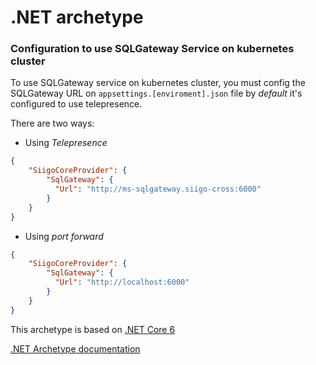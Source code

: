 # .NET archetype


### Configuration to use SQLGateway Service on kubernetes cluster
To use SQLGateway service on kubernetes cluster, you must config the SQLGateway URL on `appsettings.[enviroment].json` file by _*default*_ it's configured to use telepresence.

There are two ways:

- Using *Telepresence*
```json
{
    "SiigoCoreProvider": {
        "SqlGateway": {
          "Url": "http://ms-sqlgateway.siigo-cross:6000"
        }
    }
}
```


- Using *port forward*
```json
{
    "SiigoCoreProvider": {
        "SqlGateway": {
          "Url": "http://localhost:6000"
        }
    }
}
```

This archetype is based on [.NET Core 6](https://dotnet.microsoft.com/en-us/download/dotnet/6.0)

[.NET Archetype documentation](https://alexandria.siigo.com/books/arquitectura/chapter/arquetipo-net)